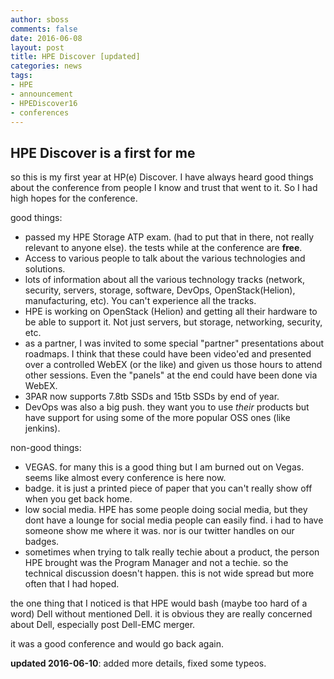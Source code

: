 ```yaml
---
author: sboss
comments: false
date: 2016-06-08
layout: post
title: HPE Discover [updated]
categories: news
tags:
- HPE
- announcement
- HPEDiscover16
- conferences
---
```


## HPE Discover is a first for me

so this is my first year at HP(e) Discover.  I have always heard good things about the conference from people I know and trust that went to it.  So I had high hopes for the conference.

good things:

* passed my HPE Storage ATP exam. (had to put that in there, not really relevant to anyone else).  the tests while at the conference are **free**.
* Access to various people to talk about the various technologies and solutions.
* lots of information about all the various technology tracks (network, security, servers, storage, software, DevOps, OpenStack(Helion), manufacturing, etc). You can't experience all the tracks.
* HPE is working on OpenStack (Helion) and getting all their hardware to be able to support it.  Not just servers, but storage, networking, security, etc.
* as a partner, I was invited to some special "partner" presentations about roadmaps.  I think that these could have been video'ed and presented over a controlled WebEX (or the like) and given us those hours to attend other sessions.  Even the "panels" at the end could have been done via WebEX.
* 3PAR now supports 7.8tb SSDs and 15tb SSDs by end of year.
* DevOps was also a big push. they want you to use *their* products but have support for using some of the more popular OSS ones (like jenkins).

non-good things:

* VEGAS. for many this is a good thing but I am burned out on Vegas. seems like almost every conference is here now.
* badge. it is just a printed piece of paper that you can't really show off when you get back home.
* low social media. HPE has some people doing social media, but they dont have a lounge for social media people can easily find. i had to have someone show me where it was. nor is our twitter handles on our badges.
* sometimes when trying to talk really techie about a product, the person HPE brought was the Program Manager and not a techie. so the technical discussion doesn't happen.  this is not wide spread but more often that I had hoped.

the one thing that I noticed is that HPE would bash (maybe too hard of a word) Dell without mentioned Dell.  it is obvious they are really concerned about Dell, especially post Dell-EMC merger.

it was a good conference and would go back again.

**updated 2016-06-10**: added more details, fixed some typeos.